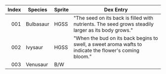 | Index | Species   | Sprite | Dex Entry                                                                                              |
| ----: | --------- | ------ | ------------------------------------------------------------------------------------------------------ |
|   001 | Bulbasaur | HGSS   | "The seed on its back is filled with nutrients. The seed grows steadily larger as its body grows."     |
|   002 | Ivysaur   | HGSS   | "When the bud on its back begins to swell, a sweet aroma wafts to indicate the flower's coming bloom." |
|   003 | Venusaur  | B/W    |                                                                                                        |